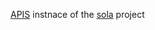 [APIS](https://acdh-oeaw.github.io/apis-core-rdf/) instnace of the [sola](https://www.oeaw.ac.at/acdh/research/dh-research-infrastructure/activities/web-development/sola-the-apocryphal-sunday) project

